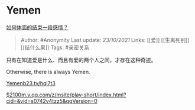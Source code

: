# Yemen
[如何体面的结束一段感情？](https://www.zhihu.com/question/294412231/answer/2180850450)

> Author: #Anonymity 
Last update: *23/10/2021* 
Links: [[爱]] [[生离死别]] [[结什么果]] 
Tags:  #亲密关系

只有在知道爱是什么、而且有爱的两个人之间，才存在这种奇迹。

Otherwise, there is always Yemen.

[Yemen​b23.tv/hqi7t3](http://link.zhihu.com/?target=https%3A//b23.tv/hqi7t3)

  

[$2100​m.v.qq.com/z/msite/play-short/index.html?cid=&vid=s0742v4tzz5&qqVersion=0](http://link.zhihu.com/?target=https%3A//m.v.qq.com/z/msite/play-short/index.html%3Fcid%3D%26vid%3Ds0742v4tzz5%26qqVersion%3D0)

  
